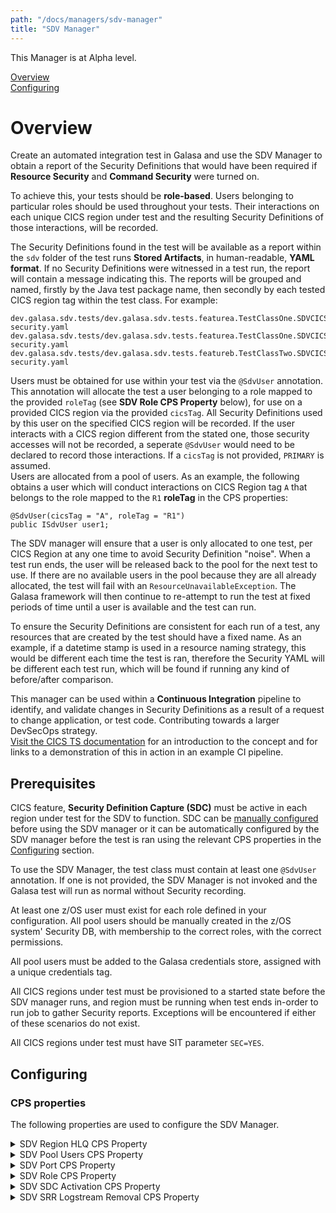 ```yaml
---
path: "/docs/managers/sdv-manager"
title: "SDV Manager"
---
```


This Manager is at Alpha level.<br>


[Overview](#overview)<br>
[Configuring](#configuring)<br>


# <a name="overview"></a>Overview
  
Create an automated integration test in Galasa and use the SDV Manager to obtain a report of the Security Definitions that would have been required if **Resource Security** and **Command Security** were turned on.

To achieve this, your tests should be **role-based**. Users belonging to particular roles should be used throughout your tests. Their interactions on each unique CICS region under test and the resulting Security Definitions of those interactions, will be recorded.

The Security Definitions found in the test will be available as a report within the `sdv` folder of the test runs **Stored Artifacts**, in human-readable, **YAML format**. If no Security Definitions were witnessed in a test run, the report will contain a message indicating this. The reports will be grouped and named, firstly by the Java test package name, then secondly by each tested CICS region tag within the test class. For example:

```
dev.galasa.sdv.tests/dev.galasa.sdv.tests.featurea.TestClassOne.SDVCICSA.cics-security.yaml
dev.galasa.sdv.tests/dev.galasa.sdv.tests.featurea.TestClassOne.SDVCICSB.cics-security.yaml
dev.galasa.sdv.tests/dev.galasa.sdv.tests.featureb.TestClassTwo.SDVCICSA.cics-security.yaml
```

Users must be obtained for use within your test via the `@SdvUser` annotation. This annotation will allocate the test a user belonging to a role mapped to the provided `roleTag` (see **SDV Role CPS Property** below), for use on a provided CICS region via the provided `cicsTag`. All Security Definitions used by this user on the specified CICS region will be recorded. If the user interacts with a CICS region different from the stated one, those security accesses will not be recorded, a seperate `@SdvUser` would need to be declared to record those interactions. If a `cicsTag` is not provided, `PRIMARY` is assumed.  
Users are allocated from a pool of users. As an example, the following obtains a user which will conduct interactions on CICS Region tag `A` that belongs to the role mapped to the `R1` **roleTag** in the CPS properties:

```
@SdvUser(cicsTag = "A", roleTag = "R1")
public ISdvUser user1;
```

The SDV manager will ensure that a user is only allocated to one test, per CICS Region at any one time to avoid Security Definition "noise". When a test run ends, the user will be released back to the pool for the next test to use.
If there are no available users in the pool because they are all already allocated, the test will fail with an `ResourceUnavailableException`. The Galasa framework will then continue to re-attempt to run the test at fixed periods of time until a user is available and the test can run.

To ensure the Security Definitions are consistent for each run of a test, any resources that are created by the test should have a fixed name. As an example, if a datetime stamp is used in a resource naming strategy, this would be different each time the test is ran, therefore the Security YAML will be different each test run, which will be found if running any kind of before/after comparison.

This manager can be used within a **Continuous Integration** pipeline to identify, and validate changes in Security Definitions as a result of a request to change application, or test code. Contributing towards a larger DevSecOps strategy.  
<a href="https://www.ibm.com/docs/en/cics-ts/latest?topic=hiwztic-how-it-works-capturing-validating-security-definitions-during-development-process" target="_blank" >Visit the CICS TS documentation</a> for an introduction to the concept and for links to a demonstration of this in action in an example CI pipeline.

## Prerequisites

CICS feature, **Security Definition Capture (SDC)** must be active in each region under test for the SDV to function. SDC can be <a href="https://www.ibm.com/docs/en/cics-ts/latest?topic=region-configuring-security-definition-capture-sdc" target="_blank" rel="noopener noreferrer"> manually configured </a>before using the SDV manager or it can be automatically configured by the SDV manager before the test is ran using the relevant CPS properties in the [Configuring](#configuring) section.
  
To use the SDV Manager, the test class must contain at least one `@SdvUser` annotation. If one is not provided, the SDV Manager is not invoked and the Galasa test will run as normal without Security recording.
  
At least one z/OS user must exist for each role defined in your configuration. All pool users should be manually created in the z/OS system' Security DB, with membership to the correct roles, with the correct permissions.
  
All pool users must be added to the Galasa credentials store, assigned with a unique credentials tag.

All CICS regions under test must be provisioned to a started state before the SDV manager runs, and region must be running when test ends in-order to run job to gather Security reports. Exceptions will be encountered if either of these scenarios do not exist.

All CICS regions under test must have SIT parameter `SEC=YES`.
  
## <a name="configuring"></a>Configuring

### CPS properties
  
The following properties are used to configure the SDV Manager.
  
<details>
<summary>SDV Region HLQ CPS Property</summary>

| Property: | SDV Region HLQ CPS Property |
| --------------------------------------- | :------------------------------------- |
| Name: | sdv.cicsTag.[cicsTag].hlq |
| Description: | The HLQ for each CICS region used in testing. Used to locate YAML job script. |
| Required:  | Yes |
| Default value: | None |
| Valid values: | CICS.INSTALL |
| Examples: | <code>sdv.cicsTag.A.hlq=CICS.INSTALL<br> </code> |

</details>
 
<details>
<summary>SDV Pool Users CPS Property</summary>

| Property: | SDV Pool Users CPS Property |
| --------------------------------------- | :------------------------------------- |
| Name: | sdv.zosImage.[imageID].role.[Role].credTags |
| Description: | A list of Galasa Credential tags belonging to a role, for a given z/OS image. |
| Required:  | Yes |
| Default value: | None |
| Valid values: | USER1,USER2 |
| Examples: | <code>sdv.zosImage.IMAGEA.role.TELLER.credTags=USER1,USER2</code> |

</details>

<details>
<summary>SDV Port CPS Property</summary>

| Property: | SDV Port CPS Property |
| --------------------------------------- | :------------------------------------- |
| Name: | sdv.cicsTag.[cicsTag].port |
| Description: | The port the SDC service listens on, on a given CICS region. |
| Required:  | Yes |
| Default value: | None |
| Valid values: | 32000 |
| Examples: | <code>sdv.cicsTag.A.port=32000</code> |

</details>

<details>
<summary>SDV Role CPS Property</summary>

| Property: | SDV Role CPS Property |
| --------------------------------------- | :------------------------------------- |
| Name: | sdv.roleTag.[roleTag].role |
| Description: | The Role tag mapping to a role name. |
| Required:  | Yes |
| Default value: | None |
| Valid values: | TELLER |
| Examples: | <code>sdv.roleTag.A.role=TELLER</code> |

</details>

<details>
<summary>SDV SDC Activation CPS Property</summary>

| Property: | SDV SDC Activation CPS Property |
| --------------------------------------- | :------------------------------------- |
| Name: | sdv.cicsTag.[cicsTag].SdcActivation |
| Description: | Should the SDV Manager configure and activate SDC, and all its pre-requisites?<br/>Done on a per-region basis and will remove all created resources at the end of the test (minus the SRR logstream).<br/>Will configure the SDC service to listen on the port specified via property `sdv.cicsTag.[cicsTag].port`.<br/>Should be considered when using temporarily provisioned CICS regions for test. |
| Required:  | No |
| Default value: | false |
| Valid values: | true, false |
| Examples: | <code>sdv.cicsTag.A.SdcActivation=true</code> |

</details>

<details>
<summary>SDV SRR Logstream Removal CPS Property</summary>

| Property: | SDV SRR Logstream Removal CPS Property |
| --------------------------------------- | :------------------------------------- |
| Name: | sdv.cicsTag.[cicsTag].SrrLogstreamRemoval |
| Description: | Should the SDV Manager delete the SRR Journal and model at the end of a test?<br/>Done on a per-region basis. Should be considered when using temporarily provisioned CICS regions for test. |
| Required:  | No |
| Default value: | false |
| Valid values: | true, false |
| Examples: | <code>sdv.cicsTag.A.SrrLogstreamRemoval=true</code> |

</details>

